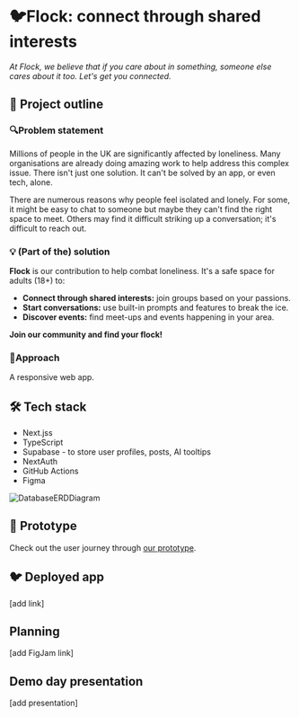 # 🐦Flock: connect through shared interests

*At Flock, we believe that if you care about in something, someone else cares about it too. Let's get you connected.*


## 📒 Project outline

### 🔍Problem statement

Millions of people in the UK are significantly affected by loneliness. Many organisations are already doing amazing work to help address this complex issue. There isn't just one solution. It can't be solved by an app, or even tech, alone. 

There are numerous reasons why people feel isolated and lonely. For some, it might be easy to chat to someone but maybe they can't find the right space to meet. Others may find it difficult striking up a conversation; it's difficult to reach out.

### 💡 (Part of the) solution

**Flock** is our contribution to help combat loneliness. It's a safe space for adults (18+) to:

* **Connect through shared interests:** join groups based on your passions.
* **Start conversations:** use built-in prompts and features to break the ice.
* **Discover events:** find meet-ups and events happening in your area.

**Join our community and find your flock!**

### 🎯Approach
A responsive web app.


## 🛠️ Tech stack
- Next.jss
- TypeScript
- Supabase - to store user profiles, posts, AI tooltips
- NextAuth
- GitHub Actions
- Figma

![DatabaseERDDiagram](/public/SocialDatabaseERDv0.png)

## 📲 Prototype
Check out the user journey through [our prototype](https://www.figma.com/proto/9uZsjvMKX6z9Pf7KtNmscD/Flock?page-id=1%3A2&node-id=1-3&p=f&viewport=440%2C600%2C0.25&t=8ha3Zu2GxjHWY96g-1&scaling=min-zoom&content-scaling=fixed&starting-point-node-id=1%3A3).

## 🐦 Deployed app
[add link]

## Planning
[add FigJam link]


## Demo day presentation
[add presentation]




